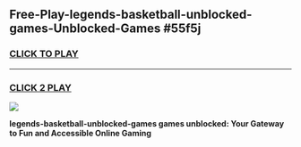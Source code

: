 
## Free-Play-legends-basketball-unblocked-games-Unblocked-Games #55f5j
<h3>
<a href="https://news.freeplayer.one?title=legends-basketball-unblocked-games&ref=8M">CLICK TO PLAY</a></h3>
<hr>

<h3>
<a href="https://news.freeplayer.one?title=legends-basketball-unblocked-games&ref=8M">CLICK 2 PLAY</a>
  
</h3>

<a href="https://news.freeplayer.one?title=legends-basketball-unblocked-games&ref=8M"><img src="https://clearcache.store/games.png"></a>


**legends-basketball-unblocked-games games unblocked: Your Gateway to Fun and Accessible Online Gaming**
